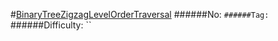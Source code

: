 #[BinaryTreeZigzagLevelOrderTraversal](https://leetcode.com/problems/binary-tree-zigzag-level-order-traversal/)
######No: ``
######Tag: ``
######Difficulty: ``
